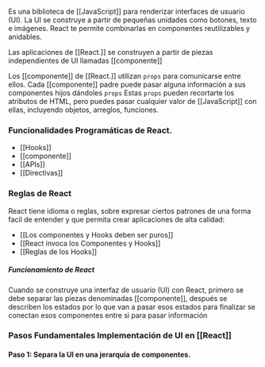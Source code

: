 Es una biblioteca de [[JavaScript]] para renderizar interfaces de usuario (UI).
La UI se construye a partir de pequeñas unidades como botones, texto e imágenes.
React te permite combinarlas en componentes reutilizables y anidables. 

Las aplicaciones de [[React.]] se construyen a partir de piezas independientes de UI llamadas [[componente]] 

Los [[componente]] de [[React.]] utilizan `props` para comunicarse entre ellos. Cada [[componente]] padre puede pasar alguna información a sus componentes hijos dándoles `props` 
Estas ``props`` pueden recortarte los atributos de HTML, pero puedes pasar cualquier valor de [[JavaScript]] con ellas, incluyendo objetos, arreglos, funciones.

### Funcionalidades Programáticas de React.
- [[Hooks]]
- [[componente]]
- [[APIs]]
-  [[Directivas]]

### Reglas de React
React tiene idioma o reglas, sobre expresar ciertos patrones de una forma facil de entender y que permita crear aplicaciones de alta calidad:

- [[Los componentes y Hooks deben ser puros]] 
- [[React invoca los Componentes y Hooks]]
- [[Reglas de los Hooks]]

##### Funcionamiento de React
Cuando se construye una interfaz de usuario (UI) con React, primero se debe separar las piezas denominadas [[componente]], después se describen los estados por lo que van a pasar esos estados para finalizar se conectan esos componentes entre si para pasar información

### Pasos Fundamentales Implementación de UI en [[React]]
#### Paso 1: Separa la UI en una jerarquía de componentes.

